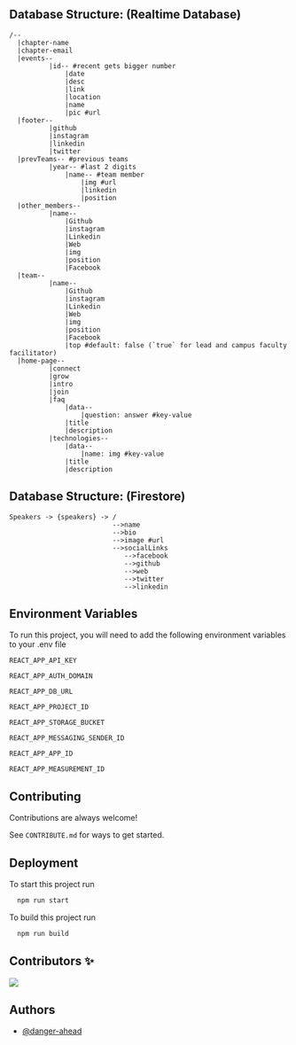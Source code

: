 ## Database Structure: (Realtime Database)
```
/--
  |chapter-name
  |chapter-email
  |events--
          |id-- #recent gets bigger number
              |date
              |desc
              |link
              |location
              |name
              |pic #url
  |footer--
          |github
          |instagram
          |linkedin
          |twitter
  |prevTeams-- #previous teams
          |year-- #last 2 digits
              |name-- #team member
                  |img #url
                  |linkedin
                  |position
  |other_members--
          |name--
              |Github
              |instagram
              |Linkedin
              |Web
              |img
              |position
              |Facebook
  |team--
          |name--
              |Github
              |instagram
              |Linkedin
              |Web
              |img
              |position
              |Facebook
              |top #default: false (`true` for lead and campus faculty facilitator)
  |home-page--
          |connect
          |grow
          |intro
          |join
          |faq
              |data--
                  |question: answer #key-value
              |title
              |description
          |technologies--
              |data--
                  |name: img #key-value
              |title
              |description
```

## Database Structure: (Firestore)
```
Speakers -> {speakers} -> /
                          -->name
                          -->bio
                          -->image #url
                          -->socialLinks
                             -->facebook
                             -->github
                             -->web
                             -->twitter
                             -->linkedin
```
## Environment Variables

To run this project, you will need to add the following environment variables to your .env file

`REACT_APP_API_KEY`

`REACT_APP_AUTH_DOMAIN`

`REACT_APP_DB_URL`

`REACT_APP_PROJECT_ID`

`REACT_APP_STORAGE_BUCKET`

`REACT_APP_MESSAGING_SENDER_ID`

`REACT_APP_APP_ID`

`REACT_APP_MEASUREMENT_ID`

## Contributing

Contributions are always welcome!

See `CONTRIBUTE.md` for ways to get started.

## Deployment

To start this project run

```bash
  npm run start
```

To build this project run

```bash
  npm run build
```
## Contributors ✨


<a align="center" href="https://github.com/GDSC-RCCIIT/website/graphs/contributors">
  <img src="https://contrib.rocks/image?repo=GDSC-RCCIIT/website&&max=817" />
</a>

## Authors

- [@danger-ahead](https://www.github.com/danger-ahead)
